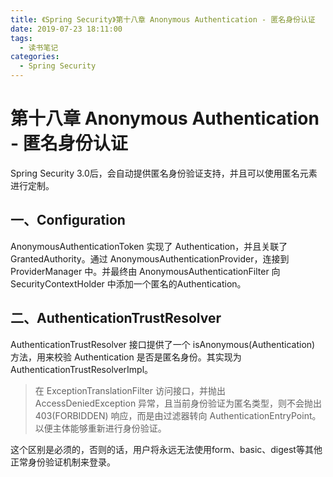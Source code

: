 ```yaml
---
title: 《Spring Security》第十八章 Anonymous Authentication - 匿名身份认证
date: 2019-07-23 18:11:00
tags: 
  - 读书笔记
categories:
  - Spring Security
---
```


# 第十八章 Anonymous Authentication - 匿名身份认证

Spring Security 3.0后，会自动提供匿名身份验证支持，并且可以使用匿名元素进行定制。

## 一、Configuration

AnonymousAuthenticationToken 实现了 Authentication，并且关联了 GrantedAuthority。通过 AnonymousAuthenticationProvider，连接到 ProviderManager 中。并最终由 AnonymousAuthenticationFilter 向 SecurityContextHolder 中添加一个匿名的Authentication。

## 二、AuthenticationTrustResolver

AuthenticationTrustResolver 接口提供了一个 isAnonymous(Authentication) 方法，用来校验 Authentication 是否是匿名身份。其实现为 AuthenticationTrustResolverImpl。

> 在 ExceptionTranslationFilter 访问接口，并抛出 AccessDeniedException 异常，且当前身份验证为匿名类型，则不会抛出 403(FORBIDDEN) 响应，而是由过滤器转向 AuthenticationEntryPoint。以便主体能够重新进行身份验证。

这个区别是必须的，否则的话，用户将永远无法使用form、basic、digest等其他正常身份验证机制来登录。